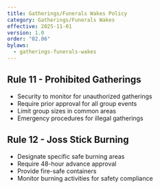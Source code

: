 ```yaml
---
title: Gatherings/Funerals Wakes Policy
category: Gatherings/Funerals Wakes
effective: 2025-11-01
version: 1.0
order: "02.06"
bylaws:
  - gatherings-funerals-wakes
---
```


## Rule 11 - Prohibited Gatherings

- Security to monitor for unauthorized gatherings
- Require prior approval for all group events
- Limit group sizes in common areas
- Emergency procedures for illegal gatherings

## Rule 12 - Joss Stick Burning

- Designate specific safe burning areas
- Require 48-hour advance approval
- Provide fire-safe containers
- Monitor burning activities for safety compliance
